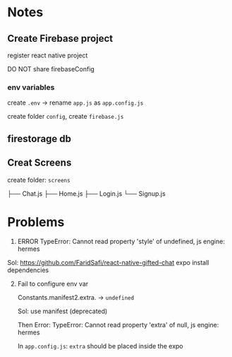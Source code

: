 # Notes

## Create Firebase project

register react native project

DO NOT share firebaseConfig

### env variables

create `.env` -> rename `app.js` as `app.config.js`

create folder `config`, create `firebase.js`



## firestorage db



## Creat Screens

create folder: `screens`

├── Chat.js
├── Home.js
├── Login.js
└── Signup.js







# Problems

1.   ERROR  TypeError: Cannot read property 'style' of undefined, js engine: hermes

   Sol: https://github.com/FaridSafi/react-native-gifted-chat expo install dependencies

2. Fail to configure env var

   Constants.manifest2.extra. -> `undefined`

   Sol: use manifest (deprecated)

   Then Error: TypeError: Cannot read property 'extra' of null, js engine: hermes

   In `app.config.js`: `extra` should be placed inside the expo 
